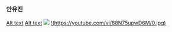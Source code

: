 ### 안유진

[Alt text](/path/to/img.jpg)
[Alt text](/path/to/img.jpg "Optional title")
![](https://dprime.kr/g2/data/cheditor5/2210/view_thumbnail/mania-done-20221018082607_tkhdqbdn.jpg)
[!(https://youtube.com/vi/88N75upwD6M/0.jpg)](https://youtu.be/88N75upwD6M)
